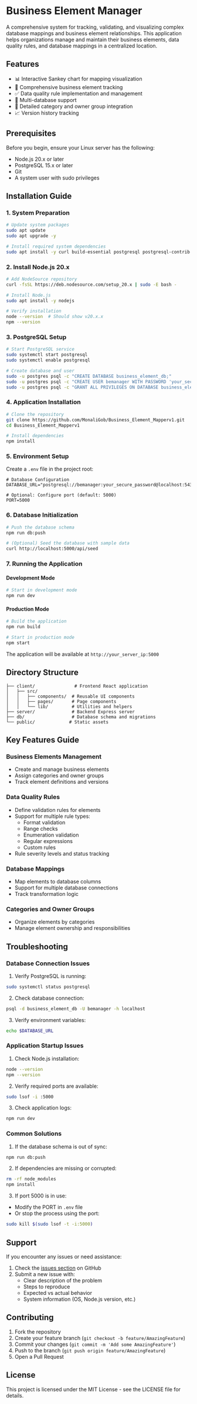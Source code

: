 # Business Element Manager

A comprehensive system for tracking, validating, and visualizing complex database mappings and business element relationships. This application helps organizations manage and maintain their business elements, data quality rules, and database mappings in a centralized location.

## Features

- 📊 Interactive Sankey chart for mapping visualization
- 📝 Comprehensive business element tracking
- ✅ Data quality rule implementation and management
- 🔄 Multi-database support
- 🏢 Detailed category and owner group integration
- 📈 Version history tracking

## Prerequisites

Before you begin, ensure your Linux server has the following:

- Node.js 20.x or later
- PostgreSQL 15.x or later
- Git
- A system user with sudo privileges

## Installation Guide

### 1. System Preparation

```bash
# Update system packages
sudo apt update
sudo apt upgrade -y

# Install required system dependencies
sudo apt install -y curl build-essential postgresql postgresql-contrib
```

### 2. Install Node.js 20.x

```bash
# Add NodeSource repository
curl -fsSL https://deb.nodesource.com/setup_20.x | sudo -E bash -

# Install Node.js
sudo apt install -y nodejs

# Verify installation
node --version  # Should show v20.x.x
npm --version
```

### 3. PostgreSQL Setup

```bash
# Start PostgreSQL service
sudo systemctl start postgresql
sudo systemctl enable postgresql

# Create database and user
sudo -u postgres psql -c "CREATE DATABASE business_element_db;"
sudo -u postgres psql -c "CREATE USER bemanager WITH PASSWORD 'your_secure_password';"
sudo -u postgres psql -c "GRANT ALL PRIVILEGES ON DATABASE business_element_db TO bemanager;"
```

### 4. Application Installation

```bash
# Clone the repository
git clone https://github.com/MonaliGob/Business_Element_Mapperv1.git
cd Business_Element_Mapperv1

# Install dependencies
npm install
```

### 5. Environment Setup

Create a `.env` file in the project root:

```env
# Database Configuration
DATABASE_URL="postgresql://bemanager:your_secure_password@localhost:5432/business_element_db"

# Optional: Configure port (default: 5000)
PORT=5000
```

### 6. Database Initialization

```bash
# Push the database schema
npm run db:push

# (Optional) Seed the database with sample data
curl http://localhost:5000/api/seed
```

### 7. Running the Application

#### Development Mode

```bash
# Start in development mode
npm run dev
```

#### Production Mode

```bash
# Build the application
npm run build

# Start in production mode
npm start
```

The application will be available at `http://your_server_ip:5000`

## Directory Structure

```
├── client/               # Frontend React application
│   ├── src/
│   │   ├── components/  # Reusable UI components
│   │   ├── pages/       # Page components
│   │   └── lib/         # Utilities and helpers
├── server/              # Backend Express server
├── db/                  # Database schema and migrations
└── public/             # Static assets
```

## Key Features Guide

### Business Elements Management
- Create and manage business elements
- Assign categories and owner groups
- Track element definitions and versions

### Data Quality Rules
- Define validation rules for elements
- Support for multiple rule types:
  - Format validation
  - Range checks
  - Enumeration validation
  - Regular expressions
  - Custom rules
- Rule severity levels and status tracking

### Database Mappings
- Map elements to database columns
- Support for multiple database connections
- Track transformation logic

### Categories and Owner Groups
- Organize elements by categories
- Manage element ownership and responsibilities

## Troubleshooting

### Database Connection Issues

1. Verify PostgreSQL is running:
```bash
sudo systemctl status postgresql
```

2. Check database connection:
```bash
psql -d business_element_db -U bemanager -h localhost
```

3. Verify environment variables:
```bash
echo $DATABASE_URL
```

### Application Startup Issues

1. Check Node.js installation:
```bash
node --version
npm --version
```

2. Verify required ports are available:
```bash
sudo lsof -i :5000
```

3. Check application logs:
```bash
npm run dev
```

### Common Solutions

1. If the database schema is out of sync:
```bash
npm run db:push
```

2. If dependencies are missing or corrupted:
```bash
rm -rf node_modules
npm install
```

3. If port 5000 is in use:
- Modify the PORT in `.env` file
- Or stop the process using the port:
```bash
sudo kill $(sudo lsof -t -i:5000)
```

## Support

If you encounter any issues or need assistance:

1. Check the [issues section](https://github.com/MonaliGob/Business_Element_Mapperv1/issues) on GitHub
2. Submit a new issue with:
   - Clear description of the problem
   - Steps to reproduce
   - Expected vs actual behavior
   - System information (OS, Node.js version, etc.)

## Contributing

1. Fork the repository
2. Create your feature branch (`git checkout -b feature/AmazingFeature`)
3. Commit your changes (`git commit -m 'Add some AmazingFeature'`)
4. Push to the branch (`git push origin feature/AmazingFeature`)
5. Open a Pull Request

## License

This project is licensed under the MIT License - see the LICENSE file for details.